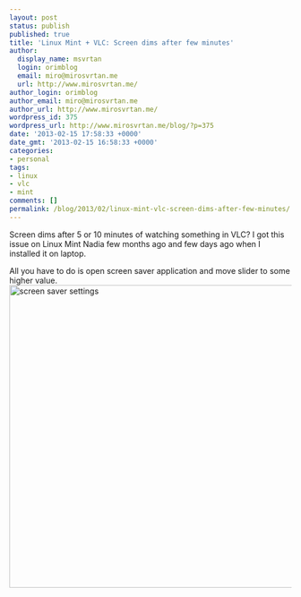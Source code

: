 ```yaml
---
layout: post
status: publish
published: true
title: 'Linux Mint + VLC: Screen dims after few minutes'
author:
  display_name: msvrtan
  login: orimblog
  email: miro@mirosvrtan.me
  url: http://www.mirosvrtan.me/
author_login: orimblog
author_email: miro@mirosvrtan.me
author_url: http://www.mirosvrtan.me/
wordpress_id: 375
wordpress_url: http://www.mirosvrtan.me/blog/?p=375
date: '2013-02-15 17:58:33 +0000'
date_gmt: '2013-02-15 16:58:33 +0000'
categories:
- personal
tags:
- linux
- vlc
- mint
comments: []
permalink: /blog/2013/02/linux-mint-vlc-screen-dims-after-few-minutes/
---
```

<p>Screen dims after 5 or 10 minutes of watching something in VLC? I got this issue on Linux Mint Nadia few months ago and few days ago when I installed it on laptop.</p>
<p>All you have to do is open screen saver application and move slider to some higher value. <a href="http://www.mirosvrtan.me/blog/2013/02/linux-mint-vlc-screen-dims-after-few-minutes/screen-saver-settings/" rel="attachment wp-att-376"><img class="alignleft size-full wp-image-376" alt="screen saver settings" src="http://www.mirosvrtan.me/blog/wp-content/uploads/2013/02/screen-saver-settings.png" width="697" height="541" /></a></p>
<p>&nbsp;</p>
<p>&nbsp;</p>
<p>&nbsp;</p>
